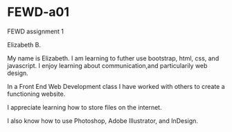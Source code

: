 # FEWD-a01

FEWD assignment 1

Elizabeth B.

My name is Elizabeth. I am learning to futher use bootstrap, html, css, and javascript. I enjoy learning about communication,and  particularily web design. 

In a Front End Web Development class I have worked with others to create a functioning website.

I appreciate learning how to store files on the internet.

I also know how to use Photoshop, Adobe Illustrator, and InDesign.

